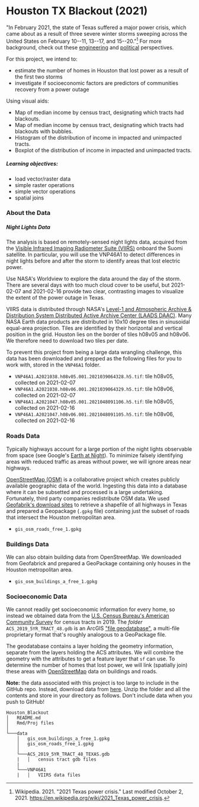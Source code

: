# Houston TX Blackout (2021)

"In February 2021, the state of Texas suffered a major power crisis, which came about as a result of three severe winter storms sweeping across the United States on February 10--11, 13--17, and 15--20."[^1] For more background, check out these [engineering](https://www.youtube.com/watch?v=08mwXICY4JM&ab_channel=PracticalEngineering) and [political](https://www.youtube.com/watch?v=Zcrsgdl_hP0&ab_channel=Vox) perspectives.

[^1]: Wikipedia. 2021. "2021 Texas power crisis." Last modified October 2, 2021. <https://en.wikipedia.org/wiki/2021_Texas_power_crisis>.

For this project, we intend to:
- estimate the number of homes in Houston that lost power as a result of the first two storms
- investigate if socioeconomic factors are predictors of communities recovery from a power outage

Using visual aids:
-  Map of median income by census tract, designating which tracts had blackouts.
-  Map of median income by census tract, designating which tracts had blackouts with bubbles.
-  Histogram of the distribution of income in impacted and unimpacted tracts.
-  Boxplot of the distribution of income in impacted and unimpacted tracts.

##### Learning objectives:

-   load vector/raster data
-   simple raster operations
-   simple vector operations
-   spatial joins

### About the Data
##### Night Lights Data

The analysis is based on remotely-sensed night lights data, acquired from the [Visible Infrared Imaging Radiometer Suite (VIIRS)](https://en.wikipedia.org/wiki/Visible_Infrared_Imaging_Radiometer_Suite) onboard the Suomi satellite. In particular, you will use the VNP46A1 to detect differences in night lights before and after the storm to identify areas that lost electric power.

Use NASA's Worldview to explore the data around the day of the storm. There are several days with too much cloud cover to be useful, but 2021-02-07 and 2021-02-16 provide two clear, contrasting images to visualize the extent of the power outage in Texas.

VIIRS data is distributed through NASA's [Level-1 and Atmospheric Archive & Distribution System Distributed Active Archive Center (LAADS DAAC)](https://ladsweb.modaps.eosdis.nasa.gov/). Many NASA Earth data products are distributed in 10x10 degree tiles in sinusoidal equal-area projection. Tiles are identified by their horizontal and vertical position in the grid. Houston lies on the border of tiles h08v05 and h08v06. We therefore need to download two tiles per date.

 To prevent this project from being a large data wrangling challenge, this data has been downloaded and prepped as the following files for you to work with, stored in the `VNP46A1` folder.

-   `VNP46A1.A2021038.h08v05.001.2021039064328.h5.tif`: tile h08v05, collected on 2021-02-07
-   `VNP46A1.A2021038.h08v06.001.2021039064329.h5.tif`: tile h08v06, collected on 2021-02-07
-   `VNP46A1.A2021047.h08v05.001.2021048091106.h5.tif`: tile h08v05, collected on 2021-02-16
-   `VNP46A1.A2021047.h08v06.001.2021048091105.h5.tif`: tile h08v06, collected on 2021-02-16

### Roads Data

Typically highways account for a large portion of the night lights observable from space (see Google's [Earth at Night](https://earth.google.com/web/@27.44405464,-84.7693044,206.63660162a,8916361.52264659d,35y,0h,0t,0r/data=CiQSIhIgMGY3ZTJkYzdlOGExMTFlNjk5MGQ2ZjgxOGQ2OWE2ZTc)). To minimize falsely identifying areas with reduced traffic as areas without power, we will ignore areas near highways.

[OpenStreetMap (OSM)](https://planet.openstreetmap.org/) is a collaborative project which creates publicly available geographic data of the world. Ingesting this data into a database where it can be subsetted and processed is a large undertaking. Fortunately, third party companies redistribute OSM data. We used [Geofabrik's download sites](https://download.geofabrik.de/) to retrieve a shapefile of all highways in Texas and prepared a Geopackage (`.gpkg` file) containing just the subset of roads that intersect the Houston metropolitan area. 

-   `gis_osm_roads_free_1.gpkg`

### Buildings Data

We can also obtain building data from OpenStreetMap. We downloaded from Geofabrick and prepared a GeoPackage containing only houses in the Houston metropolitan area.

-   `gis_osm_buildings_a_free_1.gpkg`

### Socioeconomic Data

We cannot readily get socioeconomic information for every home, so instead we obtained data from the [U.S. Census Bureau's American Community Survey](https://www.census.gov/programs-surveys/acs) for census tracts in 2019. The *folder* `ACS_2019_5YR_TRACT_48.gdb` is an ArcGIS ["file geodatabase"](https://desktop.arcgis.com/en/arcmap/latest/manage-data/administer-file-gdbs/file-geodatabases.htm), a multi-file proprietary format that's roughly analogous to a GeoPackage file.

The geodatabase contains a layer holding the geometry information, separate from the layers holding the ACS attributes. We will combine the geometry with the attributes to get a feature layer that `sf` can use. To determine the number of homes that lost power, we will link (spatially join) these areas with [OpenStreetMap](https://www.openstreetmap.org/#map=4/38.01/-95.84) data on buildings and roads.

**Note:** the data associated with this project is too large to include in the GitHub repo. Instead, download data from [here](https://drive.google.com/file/d/1bTk62xwOzBqWmmT791SbYbHxnCdjmBtw/view?usp=sharing). Unzip the folder and all the contents and store in your directory as follows. Don't include data when you push to GitHub!

    Houston_Blackout
    │   README.md
    │   Rmd/Proj files    
    │
    └───data
        │   gis_osm_buildings_a_free_1.gpkg
        │   gis_osm_roads_free_1.gpkg
        │
        └───ACS_2019_5YR_TRACT_48_TEXAS.gdb
        |   │   census tract gdb files
        |
        └───VNP46A1
        |   │   VIIRS data files
